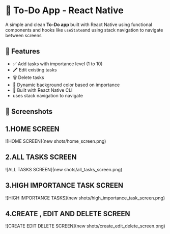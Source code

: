# 📝 To-Do App - React Native

A simple and clean **To-Do app** built with React Native using functional components and hooks like `useState`and using stack navigation to navigate between screens

## 🚀 Features

- ✅ Add tasks with importance level (1 to 10)
- 🖍 Edit existing tasks
- 🗑 Delete tasks
- 🌈 Dynamic background color based on importance
- 📱 Built with React Native CLI
- uses stack navigation to navigate

## 📸 Screenshots
## 1.HOME SCREEN
![HOME SCREEN](new shots/home_screen.png)
## 2.ALL TASKS SCREEN
![ALL TASKS SCREEN](new shots/all_tasks_screen.png)
## 3.HIGH IMPORTANCE TASK SCREEN
![HIGH IMPORTANCE TASKS](new shots/high_importance_task_screen.png)
## 4.CREATE , EDIT AND DELETE SCREEN
![CREATE EDIT DELETE SCREEN](new shots/create_edit_delete_screen.png)



